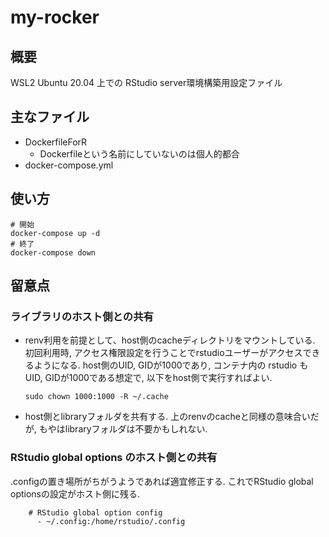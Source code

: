 # my-rocker

## 概要

WSL2 Ubuntu 20.04 上での RStudio server環境構築用設定ファイル

## 主なファイル

- DockerfileForR
  - Dockerfileという名前にしていないのは個人的都合
- docker-compose.yml

## 使い方

```{bash}
# 開始
docker-compose up -d
# 終了
docker-compose down
```

## 留意点

### ライブラリのホスト側との共有

- renv利用を前提として、host側のcacheディレクトリをマウントしている.
  初回利用時, アクセス権限設定を行うことでrstudioユーザーがアクセスできるようになる.
  host側のUID, GIDが1000であり, コンテナ内の rstudio も UID, GIDが1000である想定で, 以下をhost側で実行すればよい.

  ```{bash}
  sudo chown 1000:1000 -R ~/.cache
  ```

- host側とlibraryフォルダを共有する. 上のrenvのcacheと同様の意味合いだが, もやはlibraryフォルダは不要かもしれない.

### RStudio global options のホスト側との共有

.configの置き場所がちがうようであれば適宜修正する. これでRStudio global optionsの設定がホスト側に残る.

```{yaml}
    # RStudio global option config
      - ~/.config:/home/rstudio/.config
```
